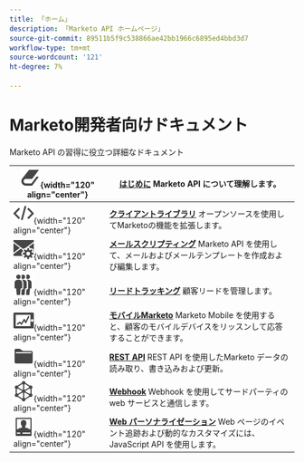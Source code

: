 ```yaml
---
title: 「ホーム」
description: 「Marketo API ホームページ」
source-git-commit: 89511b5f9c538866ae42bb1966c6895ed4bbd3d7
workflow-type: tm+mt
source-wordcount: '121'
ht-degree: 7%

---
```



# Marketo開発者向けドキュメント

Marketo API の習得に役立つ詳細なドキュメント

| ![開始方法](assets/Smock_Book_18_N.svg){width="120" align="center"} | [**はじめに**](getting-started.md)  Marketo API について理解します。 |
|---|---|
| ![クライアントライブラリ](assets/Smock_Code_18_N.svg){width="120" align="center"} | [**クライアントライブラリ**](https://github.com/Marketo/Community-Supported-Client-Libraries) オープンソースを使用してMarketoの機能を拡張します。 |
| ![メールスクリプティング](assets/Smock_EmailGear_18_N.svg){width="120" align="center"} | [**メールスクリプティング**](rest-api/emails.md) Marketo API を使用して、メールおよびメールテンプレートを作成および編集します。 |
| ![リードトラッキング](assets/Smock_PeopleGroup_18_N.svg){width="120" align="center"} | [**リードトラッキング**](javascript-api/lead-tracking.md) 顧客リードを管理します。 |
| ![モバイルMarketo](assets/Smock_MobileServices_18_N.svg){width="120" align="center"} | [**モバイルMarketo**](mobile/mobile.md) Marketo Mobile を使用すると、顧客のモバイルデバイスをリッスンして応答することができます。 |
| ![REST API](assets/Smock_AppleFiles_18_N.svg){width="120" align="center"} | [**REST API**](https://developer.adobe.com/marketo-apis/) REST API を使用したMarketo データの読み取り、書き込みおよび更新。 |
| ![Webhook](assets/Smock_SocialNetwork_18_N.svg){width="120" align="center"} | [**Webhook**](webhooks/webhooks.md) Webhook を使用してサードパーティの web サービスと通信します。 |
| ![Web パーソナライズ機能](assets/Smock_PersonalizationField_18_N.svg){width="120" align="center"} | [**Web パーソナライゼーション**](javascript-api/web-personalization.md) Web ページのイベント追跡および動的なカスタマイズには、JavaScript API を使用します。 |
